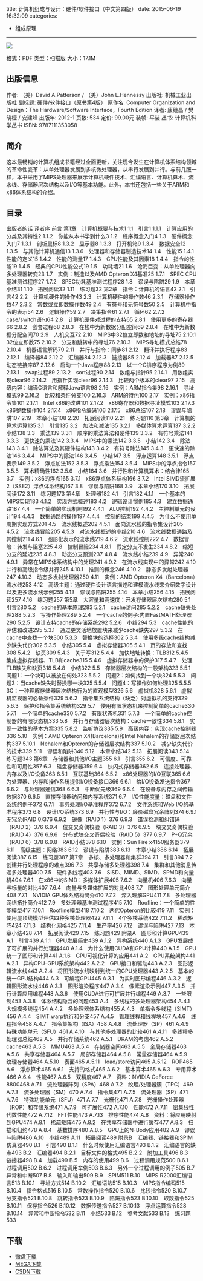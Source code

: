 title: 计算机组成与设计：硬件/软件接口（中文第四版）
date: 2015-06-19 16:32:09
categories:
  - 组成原理
---

![](http://img3.douban.com/lpic/s7045062.jpg)

格式：PDF
类型：扫描版
大小：17.1M

<!--more-->

## 出版信息 ##

作者: （美）David A.Patterson / （美）John L.Hennessy 
出版社: 机械工业出版社
副标题: 硬件/软件接口（原书第4版）
原作名: Computer Organization and Design：The Hardware/Software Interface，Fourth Edition
译者: 康继昌 / 樊晓桠 / 安建峰 
出版年: 2012-1
页数: 534
定价: 99.00元
装帧: 平装
丛书: 计算机科学丛书
ISBN: 9787111353058

## 简介 ##

这本最畅销的计算机组成书籍经过全面更新，关注现今发生在计算机体系结构领域的革命性变革：从单处理器发展到多核微处理器，从串行发展到并行。与前几版一样，本书采用了MIPS处理器来展示计算机硬件技术、汇编语言、计算机算术、流水线、存储器层次结构以及I/O等基本功能。此外，本书还包括一些关于ARM和x86体系结构的介绍。

## 目录 ##

出版者的话
译者序
前言
第1章　计算机概要与技术1
1.1　引言1
1.1.1　计算应用的分类及其特性2
1.1.2　你能从本书学到什么3
1.2　程序概念入门4
1.3　硬件概念入门7
1.3.1　剖析鼠标8
1.3.2　显示器8
1.3.3　打开机箱9
1.3.4　数据安全12
1.3.5　与其他计算机通信13
1.3.6　处理器和存储器制造技术14
1.4　性能15
1.4.1　性能的定义15
1.4.2　性能的测量17
1.4.3　CPU性能及其因素18
1.4.4　指令的性能19
1.4.5　经典的CPU性能公式19
1.5　功耗墙21
1.6　沧海巨变：从单处理器向多处理器转变23
1.7　实例：制造以及AMD Opteron X4基准25
1.7.1　SPEC CPU基准测试程序27
1.7.2　SPEC功耗基准测试程序28
1.8　谬误与陷阱29
1.9　本章小结31
1.10　拓展阅读32
1.11　练习题32
第2章　指令：计算机的语言42
2.1　引言42
2.2　计算机硬件的操作43
2.3　计算机硬件的操作数46
2.3.1　存储器操作数47
2.3.2　常数或立即数操作数49
2.4　有符号和无符号数50
2.5　计算机中指令的表示54
2.6　逻辑操作59
2.7　决策指令61
2.7.1　循环62
2.7.2　case/switch语句64
2.8　计算机硬件对过程的支持65
2.8.1　使用更多的寄存器66
2.8.2　嵌套过程68
2.8.3　在栈中为新数据分配空间69
2.8.4　在堆中为新数据分配空间70
2.9　人机交互72
2.10　MIPS中32位立即数和地址的寻址75
2.10.1　32位立即数75
2.10.2　分支和跳转中的寻址76
2.10.3　MIPS寻址模式总结78
2.10.4　机器语言解码79
2.11　并行与指令：同步81
2.12　翻译并执行程序83
2.12.1　编译器84
2.12.2　汇编器84
2.12.3　链接器85
2.12.4　加载器87
2.12.5　动态链接库87
2.12.6　启动一个Java程序88
2.13　以一个C排序程序为例89
2.13.1　swap过程89
2.13.2　sort过程90
2.14　数组与指针95
2.14.1　用数组实现clear96
2.14.2　用指针实现clear96
2.14.3　比较两个版本的clear97
2.15　高级内容：编译C语言和解释Java语言98
2.16　实例：ARM指令集98
2.16.1　寻址模式99
2.16.2　比较和条件分支100
2.16.3　ARM的特色100
2.17　实例：x86指令集101
2.17.1　Intel x86的改进101
2.17.2　x86寄存器和数据寻址模式103
2.17.3　x86整数操作104
2.17.4　x86指令编码106
2.17.5　x86总结107
2.18　谬误与陷阱107
2.19　本章小结108
2.20　拓展阅读110
2.21　练习题110
第3章　计算机的算术运算135
3.1　引言135
3.2　加法和减法135
3.2.1　多媒体算术运算137
3.2.2　小结138
3.3　乘法139
3.3.1　顺序的乘法算法和硬件139
3.3.2　有符号乘法141
3.3.3　更快速的乘法142
3.3.4　MIPS中的乘法142
3.3.5　小结142
3.4　除法143
3.4.1　除法算法及其硬件结构143
3.4.2　有符号除法145
3.4.3　更快速的除法146
3.4.4　MIPS中的除法146
3.4.5　小结147
3.5　浮点运算148
3.5.1　浮点表示149
3.5.2　浮点加法152
3.5.3　浮点乘法154
3.5.4　MIPS中的浮点指令157
3.5.5　算术精确性162
3.5.6　小结164
3.6　并行性和计算机算术：结合律165
3.7　实例：x86的浮点165
3.7.1　x86浮点体系结构166
3.7.2　Intel SIMD流扩展2（SSE2）浮点体系结构167
3.8　谬误与陷阱168
3.9　本章小结170
3.10　拓展阅读172
3.11　练习题173
第4章　处理器182
4.1　引言182
4.1.1　一个基本的MIPS实现183
4.1.2　实现方式概述183
4.2　逻辑设计惯例185
4.3　建立数据通路187
4.4　一个简单的实现机制192
4.4.1　ALU控制192
4.4.2　主控制单元的设计194
4.4.3　数据通路的操作197
4.4.4　控制的结束199
4.4.5　为什么不使用单周期实现方式201
4.5　流水线概述202
4.5.1　面向流水线的指令集设计205
4.5.2　流水线冒险205
4.5.3　对流水线概述的小结210
4.6　流水线数据通路及其控制211
4.6.1　图形化表示的流水线219
4.6.2　流水线控制222
4.7　数据冒险：转发与阻塞225
4.8　控制冒险234
4.8.1　假定分支不发生234
4.8.2　缩短分支的延迟235
4.8.3　动态分支预测237
4.8.4　流水线小结239
4.9　异常240
4.9.1　异常在MIPS体系结构中的处理241
4.9.2　在流水线实现中的异常242
4.10　并行和高级指令级并行245
4.10.1　推测的概念246
4.10.2　静态多发射处理器247
4.10.3　动态多发射处理器250
4.11　实例：AMD Opteron X4（Barcelona）流水线253
4.12　高级主题：通过硬件设计语言描述和建模流水线来介绍数字设计以及更多流水线示例255
4.13　谬误与陷阱255
4.14　本章小结256
4.15　拓展阅读257
4.16　练习题257
第5章　大容量和高速度：开发存储器层次结构280
5.1　引言280
5.2　cache的基本原理283
5.2.1　cache访问285
5.2.2　cache缺失处理288
5.2.3　写操作处理289
5.2.4　一个cache的例子:内置FastMATH处理器290
5.2.5　设计支持cache的存储系统292
5.2.6　小结294
5.3　cache性能的评估和改进295
5.3.1　通过更灵活地放置块来减少cache缺失297
5.3.2　在cache中查找一个块300
5.3.3　替换块的选择302
5.3.4　使用多级cache结构减少缺失代价302
5.3.5　小结305
5.4　虚拟存储器305
5.4.1　页的存放和查找308
5.4.2　缺页309
5.4.3　关于写312
5.4.4　加快地址转换：TLB312
5.4.5　集成虚拟存储器、TLB和cache315
5.4.6　虚拟存储器中的保护317
5.4.7　处理TLB缺失和缺页318
5.4.8　小结322
5.5　存储器层次结构的一般架构323
5.5.1　问题1：一个块可以被放在何处323
5.5.2　问题2：如何找到一个块324
5.5.3　问题3：当cache缺失时替换哪一块325
5.5.4　问题4：写操作如何处理325
5.5.5　3C：一种理解存储器层次结构行为的直观模型326
5.6　虚拟机328
5.6.1　虚拟机监视器的必备条件329
5.6.2　指令集系统结构（缺乏）对虚拟机的支持329
5.6.3　保护和指令集系统结构329
5.7　使用有限状态机来控制简单的cache330
5.7.1　一个简单的cache330
5.7.2　有限状态机331
5.7.3　一个简单的cache控制器的有限状态机333
5.8　并行与存储器层次结构：cache一致性334
5.8.1　实现一致性的基本方案335
5.8.2　监听协议335
5.9　高级内容：实现cache控制器336
5.10　实例：AMD Opteron X4(Barcelona)和Intel Nehalem的存储器层次结构337
5.10.1　Nehalem和Opteron的存储器层次结构337
5.10.2　减少缺失代价的技术339
5.11　谬误和陷阱340
5.12　本章小结342
5.13　拓展阅读343
5.14　练习题343
第6章　存储器和其他I/O主题355
6.1　引言355
6.2　可信度、可靠性和可用性357
6.3　磁盘存储器359
6.4　快闪式存储器362
6.5　连接处理器、内存以及I/O设备363
6.5.1　互联基础364
6.5.2　x86处理器的I/O互联365
6.6　为处理器、内存和操作系统提供I/O设备接口366
6.6.1　给I/O设备发送指令367
6.6.2　与处理器通信368
6.6.3　中断优先级369
6.6.4　在设备与内存之间传输数据370
6.6.5　直接存储器访问和内存系统371
6.7　I/O性能度量：磁盘和文件系统的例子372
6.7.1　事务处理I/O基准程序372
6.7.2　文件系统和Web I/O的基准程序373
6.8　设计I/O系统373
6.9　并行性与I/O：廉价磁盘冗余阵列374
6.9.1　无冗余(RAID 0)376
6.9.2　镜像（RAID 1）376
6.9.3　错误检测和纠错码（RAID 2）376
6.9.4　位交叉奇偶校验（RAID 3）376
6.9.5　块交叉奇偶校验（RAID 4）376
6.9.6　分布式块交叉奇偶校验（RAID 5）377
6.9.7　P+Q冗余（RAID 6）378
6.9.8　RAID小结378
6.10　实例：Sun Fire x4150服务器379
6.11　高级主题：网络383
6.12　谬误与陷阱383
6.13　本章小结386
6.14　拓展阅读387
6.15　练习题387
第7章　多核、多处理器和集群394
7.1　引言394
7.2　创建并行处理程序的难点396
7.3　共享存储多处理器398
7.4　集群和其他消息传递多处理器400
7.5　硬件多线程403
7.6　SISD、MIMD、SIMD、SPMD和向量机404
7.6.1　在x86中的SIMD：多媒体扩展405
7.6.2　向量机406
7.6.3　向量与标量的对比407
7.6.4　向量与多媒体扩展的对比408
7.7　图形处理单元简介408
7.7.1　NVIDIA GPU体系结构简介410
7.7.2　深入理解GPU411
7.8　多处理器网络拓扑简介412
7.9　多处理器基准测试程序415
7.10　Roofline：一个简单的性能模型417
7.10.1　Roofline模型418
7.10.2　两代Opteron的比较419
7.11　实例：使用屋顶线模型评估四种多核处理器422
7.11.1　4个多核系统422
7.11.2　稀疏矩阵424
7.11.3　结构化网格425
7.11.4　生产率426
7.12　谬误与陷阱427
7.13　本章小结428
7.14　拓展阅读429
7.15　练习题429
附录A　图形和计算GPU439
A.1　引言439
A.1.1　GPU发展简史439
A.1.2　异构系统440
A.1.3　GPU发展成了可扩展的并行处理器440
A.1.4　为什么使用CUDA和GPU计算440
A.1.5　GPU统一了图形和计算441
A.1.6　GPU可视化计算的应用441
A.2　GPU系统架构441
A.2.1　异构CPU-GPU系统架构442
A.2.2　GPU接口和驱动443
A.2.3　图形逻辑流水线443
A.2.4　将图形流水线映射到统一的GPU处理器443
A.2.5　基本的统一GPU结构444
A.3　可编程GPU445
A.3.1　为实时图形编程446
A.3.2　逻辑图形流水线446
A.3.3　图形渲染程序447
A.3.4　像素渲染示例447
A.3.5　并行计算应用编程448
A.3.6　使用CUDA进行可扩展并行编程449
A.3.7　一些限制453
A.3.8　体系结构隐含的问题453
A.4　多线程的多处理器架构454
A.4.1　大规模多线程454
A.4.2　多处理器体系结构455
A.4.3　单指令多线程（SIMT）456
A.4.4　SIMT warp执行和分支457
A.4.5　管理线程和线程块457
A.4.6　线程指令458
A.4.7　指令集架构（ISA）458
A.4.8　流处理器（SP）461
A.4.9　特殊功能单元（SFU）461
A.4.10　与其他多处理器的比较461
A.4.11　多线程多处理器总结462
A.5　并行存储系统462
A.5.1　DRAM的考虑462
A.5.2　cache463
A.5.3　MMU463
A.5.4　存储器空间463
A.5.5　全局存储器463
A.5.6　共享存储器464
A.5.7　局部存储器464
A.5.8　常量存储器464
A.5.9　纹理存储器464
A.5.10　表面465
A.5.11　load/store访问465
A.5.12　ROP465
A.6　浮点算术465
A.6.1　支持的格式465
A.6.2　基本算术465
A.6.3　专用算术466
A.6.4　性能467
A.6.5　双精度467
A.7　资料：NVIDIA GeForce 8800468
A.7.1　流处理器阵列（SPA）468
A.7.2　纹理/处理器簇（TPC）469
A.7.3　流多处理器（SM）470
A.7.4　指令集471
A.7.5　流处理器（SP）471
A.7.6　特殊功能单元（SFU）471
A.7.7　光栅化471
A.7.8　光栅操作处理器（ROP）和存储系统471
A.7.9　可扩展性472
A.7.10　性能472
A.7.11　密集线性代数性能472
A.7.12　FFT性能473
A.7.13　排序性能474
A.8　资料：将应用映射到GPU474
A.8.1　稀疏矩阵475
A.8.2　在共享存储器中进行缓存477
A.8.3　扫描和归约478
A.8.4　基数排序480
A.8.5　GPU上的N-Body应用482
A.9　谬误与陷阱486
A.10　小结489
A.11　拓展阅读489
附录B　汇编器、链接器和SPIM仿真器490
B.1　引言490
B.1.1　什么时候使用汇编语言493
B.1.2　汇编语言的缺点493
B.2　汇编器494
B.2.1　目标文件的格式495
B.2.2　附加工具496
B.3　链接器498
B.4　加载499
B.5　内存的使用499
B.6　过程调用规范500
B.6.1　过程调用502
B.6.2　过程调用举例503
B.6.3　另外一个过程调用的例子505
B.7　异常和中断507
B.8　输入和输出509
B.9　SPIM511
B.10　MIPS R2000汇编语言513
B.10.1　寻址方式514
B.10.2　汇编语法515
B.10.3　MIPS指令编码515
B.10.4　指令格式516
B.10.5　常数操作指令520
B.10.6　比较指令520
B.10.7　分支指令521
B.10.8　跳转指令523
B.10.9　陷阱指令523
B.10.10　取数指令525
B.10.11　保存指令526
B.10.12　数据传送指令527
B.10.13　浮点运算指令528
B.10.14　异常和中断指令532
B.11　小结533
B.12　参考文献533
B.13　练习题533

## 下载 ##

+ [微盘下载](http://vdisk.weibo.com/s/aADaW4YRE_Gma)
+ [MEGA下载](https://mega.co.nz/#!HM02CCDL!1rTW-qVZ5loaHoHpGgI2F7ctU43nWKmC62z8j0Tf_Kk)
+ [CSDN下载](http://download.csdn.net/detail/wizardforcel/8822887)